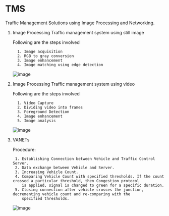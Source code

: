 # TMS
Traffic Management Solutions using Image Processing and Networking.

1.	Image Processing Traffic management system using still image

      Following are the steps involved
      
          1. Image acquisition
          2. RGB to gray conversion
          3. Image enhancement
          4. Image matching using edge detection

      ![image](https://user-images.githubusercontent.com/76868354/164890573-26c504bf-4592-4736-b2db-403bfccf1a5f.png)

2.  Image Processing Traffic management system using video
    
      Following are the steps involved
      
          1. Video Capture
          2. Dividing video into frames 
          3. Foreground Detection
          4. Image enhancement
          5. Image analysis

      ![image](https://user-images.githubusercontent.com/76868354/164890581-3f602bac-8933-4667-9c53-83b189f4aac7.png)
      
3. VANETs
      
      Procedure:
      
        1. Establishing Connection between Vehicle and Traffic Control Server.
        2. Data exchange between Vehicle and Server.
        3. Increasing Vehicle Count.
        4. Comparing Vehicle Count with specified thresholds. If the count crossed a particular threshold, then Congestion protocol 
           is applied, signal is changed to green for a specific duration.
        5. Closing connection after vehicle crosses the junction, decrementing vehicle count and re-comparing with the 
           specified thresholds.

      ![image](https://user-images.githubusercontent.com/76868354/164890700-ce4bf868-ae62-4518-894c-e2cb8bdca110.png)




